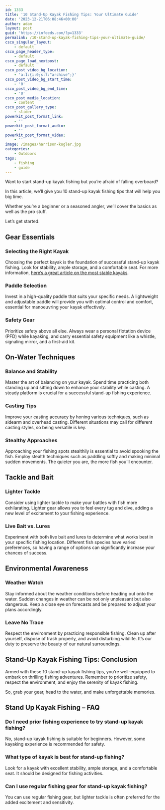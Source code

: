 ```yaml
---
id: 1333
title: '10 Stand-Up Kayak Fishing Tips: Your Ultimate Guide'
date: '2023-12-21T06:08:46+00:00'
author: adam
layout: post
guid: 'https://infeeds.com/?p=1333'
permalink: /10-stand-up-kayak-fishing-tips-your-ultimate-guide/
csco_singular_layout:
    - default
csco_page_header_type:
    - default
csco_page_load_nextpost:
    - default
csco_post_video_bg_location:
    - 'a:1:{i:0;s:7:"archive";}'
csco_post_video_bg_start_time:
    - '0'
csco_post_video_bg_end_time:
    - '0'
csco_post_media_location:
    - content
csco_post_gallery_type:
    - slider
powerkit_post_format_link:
    - ''
powerkit_post_format_audio:
    - ''
powerkit_post_format_video:
    - ''
image: /images/harrison-kugler.jpg
categories:
    - Outdoors
tags:
    - fishing
    - guide
---
```


Want to start stand-up kayak fishing but you’re afraid of falling overboard?

In this article, we’ll give you 10 stand-up kayak fishing tips that will help you big time.

Whether you’re a beginner or a seasoned angler, we’ll cover the basics as well as the pro stuff.

Let’s get started.

## **Gear Essentials**

### **Selecting the Right Kayak**

Choosing the perfect kayak is the foundation of successful stand-up kayak fishing. Look for stability, ample storage, and a comfortable seat. For more information, [here’s a great article on the most stable kayaks](https://www.happinesswithout.com/most-stable-fishing-kayak/).

### **Paddle Selection**

Invest in a high-quality paddle that suits your specific needs. A lightweight and adjustable paddle will provide you with optimal control and comfort, essential for manoeuvring your kayak effectively.

### **Safety Gear**

Prioritize safety above all else. Always wear a personal flotation device (PFD) while kayaking, and carry essential safety equipment like a whistle, signaling mirror, and a first-aid kit.

## **On-Water Techniques**

### **Balance and Stability**

Master the art of balancing on your kayak. Spend time practicing both standing up and sitting down to enhance your stability while casting. A steady platform is crucial for a successful stand-up fishing experience.

### **Casting Tips**

Improve your casting accuracy by honing various techniques, such as sidearm and overhead casting. Different situations may call for different casting styles, so being versatile is key.

### **Stealthy Approaches**

Approaching your fishing spots stealthily is essential to avoid spooking the fish. Employ stealth techniques such as paddling softly and making minimal sudden movements. The quieter you are, the more fish you’ll encounter.

## **Tackle and Bait**

### **Lighter Tackle**

Consider using lighter tackle to make your battles with fish more exhilarating. Lighter gear allows you to feel every tug and dive, adding a new level of excitement to your fishing experience.

### **Live Bait vs. Lures**

Experiment with both live bait and lures to determine what works best in your specific fishing location. Different fish species have varied preferences, so having a range of options can significantly increase your chances of success.

## **Environmental Awareness**

### **Weather Watch**

Stay informed about the weather conditions before heading out onto the water. Sudden changes in weather can be not only unpleasant but also dangerous. Keep a close eye on forecasts and be prepared to adjust your plans accordingly.

### **Leave No Trace**

Respect the environment by practicing responsible fishing. Clean up after yourself, dispose of trash properly, and avoid disturbing wildlife. It’s our duty to preserve the beauty of our natural surroundings.

## **Stand-Up Kayak Fishing Tips: Conclusion**

Armed with these 10 stand-up kayak fishing tips, you’re well-equipped to embark on thrilling fishing adventures. Remember to prioritize safety, respect the environment, and enjoy the serenity of kayak fishing.

So, grab your gear, head to the water, and make unforgettable memories.

## **Stand Up Kayak Fishing – FAQ**

### **Do I need prior fishing experience to try stand-up kayak fishing?**

No, stand-up kayak fishing is suitable for beginners. However, some kayaking experience is recommended for safety.

### **What type of kayak is best for stand-up fishing?**

Look for a kayak with excellent stability, ample storage, and a comfortable seat. It should be designed for fishing activities.

### **Can I use regular fishing gear for stand-up kayak fishing?**

You can use regular fishing gear, but lighter tackle is often preferred for the added excitement and sensitivity.